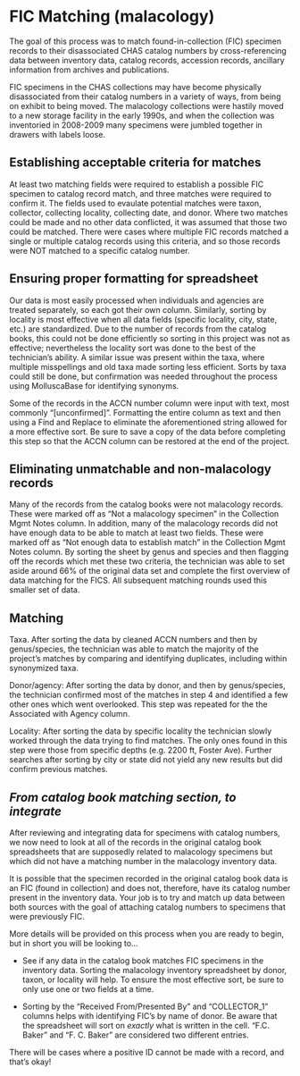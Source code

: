 # FIC Matching (malacology)

The goal of this process was to match found-in-collection (FIC) specimen records to their disassociated CHAS catalog numbers by cross-referencing data between inventory data, catalog records, accession records, ancillary information from archives and publications.

FIC specimens in the CHAS collections may have become physically disassociated from their catalog numbers in a variety of ways, from being on exhibit to being moved. The malacology collections were hastily moved to a new storage facility in the early 1990s, and when the collection was inventoried in 2008-2009 many specimens were jumbled together in drawers with labels loose.

## Establishing acceptable criteria for matches

At least two matching fields were required to establish a possible FIC specimen to catalog record match, and three matches were required to confirm it. The fields used to evaulate potential matches were taxon, collector, collecting locality, collecting date, and donor. Where two matches could be made and no other data conflicted, it was assumed that those two could be matched. There were cases where multiple FIC records matched a single or multiple catalog records using this criteria, and so those records were NOT matched to a specific catalog number.

## Ensuring proper formatting for spreadsheet

Our data is most easily processed when individuals and agencies are treated separately, so each got their own column. Similarly, sorting by locality is most effective when all data fields (specific locality, city, state, etc.) are standardized. Due to the number of records from the catalog books, this could not be done efficiently so sorting in this project was not as effective; nevertheless the locality sort was done to the best of the technician’s ability. A similar issue was present within the taxa, where multiple misspellings and old taxa made sorting less efficient. Sorts by taxa could still be done, but confirmation was needed throughout the process using MolluscaBase for identifying synonyms.

Some of the records in the ACCN number column were input with text, most commonly “[unconfirmed]”. Formatting the entire column as text and then using a Find and Replace to eliminate the aforementioned string allowed for a more effective sort. Be sure to save a copy of the data before completing this step so that the ACCN column can be restored at the end of the project.

## Eliminating unmatchable and non-malacology records

Many of the records from the catalog books were not malacology records. These were marked off as “Not a malacology specimen” in the Collection Mgmt Notes column. In addition, many of the malacology records did not have enough data to be able to match at least two fields. These were marked off as “Not enough data to establish match” in the Collection Mgmt Notes column.
By sorting the sheet by genus and species and then flagging off the records which met these two criteria, the technician was able to set aside around 66% of the original data set and complete the first overview of data matching for the FICS. All subsequent matching rounds used this smaller set of data.

## Matching

Taxa. After sorting the data by cleaned ACCN numbers and then by genus/species, the technician was able to match the majority of the project’s  matches by comparing and identifying duplicates, including within synonymized taxa.

Donor/agency: After sorting the data by donor, and then by genus/species, the technician confirmed most of the matches in step 4 and identified a few other ones which went overlooked. This step was repeated for the the Associated with Agency column.

Locality: After sorting the data by specific locality the technician slowly worked through the data trying to find matches. The only ones found in this step were those from specific depths (e.g. 2200 ft, Foster Ave). Further searches after sorting by city or state did not yield any new results but did confirm previous matches.

## *From catalog book matching section, to integrate*

After reviewing and integrating data for specimens with catalog numbers, we now need to look at all of the records in the original catalog book spreadsheets that are supposedly related to malacology specimens but which did not have a matching number in the malacology inventory data.

It is possible that the specimen recorded in the original catalog book data is an FIC (found in collection) and does not, therefore, have its catalog number present in the inventory data. Your job is to try and match up data between both sources with the goal of attaching catalog numbers to specimens that were previously FIC.

More details will be provided on this process when you are ready to begin, but in short you will be looking to…

-	See if any data in the catalog book matches FIC specimens in the inventory data. Sorting the malacology inventory spreadsheet by donor, taxon, or locality will help. To ensure the most effective sort, be sure to only use one or two fields at a time.

-	Sorting by the “Received From/Presented By” and “COLLECTOR_1” columns helps with identifying FIC’s by name of donor. Be aware that the spreadsheet will sort on *exactly* what is written in the cell. “F.C. Baker” and “F. C. Baker” are considered two different entries.

There will be cases where a positive ID cannot be made with a record, and that’s okay!
